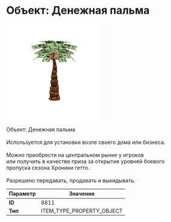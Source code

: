 # Объект: Денежная пальма

![Item Image](../img/8811.webp?raw=true)

Объект: Денежная пальма<br><br>Используется для установки возле своего дома или бизнеса.<br><br>Можно приобрести на центральном рынке у игроков<br>или получить в качестве приза за открытие уровней боевого<br>пропуска сезона Хроники гетто.<br><br>Разрешено передавать, продавать и выкидывать.


| Параметр | Значение |
|----------|----------|
| **ID** | 8811 |
| **Тип** | ITEM_TYPE_PROPERTY_OBJECT |

